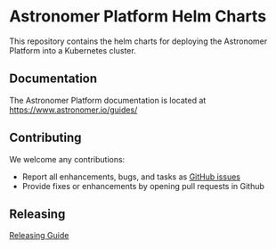 # Astronomer Platform Helm Charts

This repository contains the helm charts for deploying the Astronomer Platform into a Kubernetes cluster.

## Documentation

The Astronomer Platform documentation is located at https://www.astronomer.io/guides/

## Contributing

We welcome any contributions:
  * Report all enhancements, bugs, and tasks as [GitHub issues](https://github.com/astronomerio/helm.astronomer.io/issues)
  * Provide fixes or enhancements by opening pull requests in Github


## Releasing

[Releasing Guide](https://github.com/astronomerio/helm.astronomer.io/blob/master/RELEASING.md)
